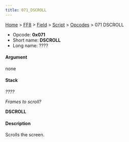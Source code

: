 ```yaml
---
title: 071_DSCROLL
---
```


[Home](../../../../index.md) > [FF8](../../../../FF8.md) > [Field](../../../Field.md) > [Script](../../Script.md) > [Opcodes](../Opcodes.md) > 071 DSCROLL

-   Opcode: **0x071**
-   Short name: **DSCROLL**
-   Long name: ????

#### Argument

none

#### Stack

  
*????*

*Frames to scroll?*

**DSCROLL**

#### Description

Scrolls the screen.
